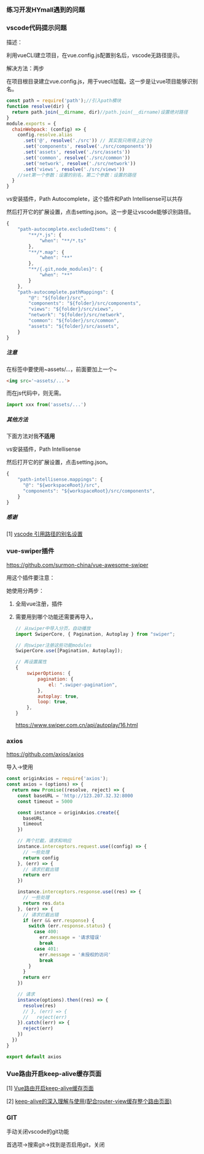 ### 练习开发HYmall遇到的问题



### vscode代码提示问题

描述：

利用vueCLI建立项目，在vue.config.js配置别名后，vscode无路径提示。

解决方法：两步

在项目根目录建立vue.config.js，用于vuecli加载。这一步是让vue项目能够识别名。

```js
const path = require('path');//引入path模块
function resolve(dir) {
  return path.join(__dirname, dir)//path.join(__dirname)设置绝对路径
}
module.exports = {
  chainWebpack: (config) => {
    config.resolve.alias
      .set('@', resolve('./src')) // 其实我只用得上这个@
      .set('components', resolve('./src/components'))
      .set('assets', resolve('./src/assets'))
      .set('common', resolve('./src/common'))
      .set('network', resolve('./src/network'))
      .set('views', resolve('./src/views'))
    //set第一个参数：设置的别名，第二个参数：设置的路径
  }
}
```

vs安装插件，Path Autocomplete，这个插件和Path Intellisense可以共存

然后打开它的扩展设置，点击setting.json。这一步是让vscode能够识别路径。

```js
{
    "path-autocomplete.excludedItems": {
        "**/*.js": {
            "when": "**/*.ts"
        },
        "**/*.map": {
            "when": "**"
        },
        "**/{.git,node_modules}": {
            "when": "**"
        }
    },
    "path-autocomplete.pathMappings": {
        "@": "${folder}/src",
        "components": "${folder}/src/components",
        "views": "${folder}/src/views",
        "network": "${folder}/src/network",
        "common": "${folder}/src/common",
        "assets": "${folder}/src/assets",
    }
}
```

##### 注意

在标签中要使用~assets/...，前面要加上一个~

```html
<img src='~assets/...'>
```

而在js代码中，则无需。

```js
import xxx from('assets/...')
```

##### 其他方法

下面方法对我**不适用**

vs安装插件，Path Intellisense

然后打开它的扩展设置，点击setting.json。

```js
{
    "path-intellisense.mappings": { 
      "@": "${workspaceRoot}/src", 
      "components": "${workspaceRoot}/src/components", 
    }
}
```

##### 感谢

[1] [vscode 引用路径的别名设置](https://blog.csdn.net/DxCaesar/article/details/104277013?utm_medium=distribute.pc_relevant_bbs_down.none-task--2~all~first_rank_v2~rank_v29-9.nonecase&depth_1-utm_source=distribute.pc_relevant_bbs_down.none-task--2~all~first_rank_v2~rank_v29-9.nonecase)

### vue-swiper插件

https://github.com/surmon-china/vue-awesome-swiper

用这个插件要注意：

她使用分两步：

1. 全局vue注册，插件

2. 需要用到哪个功能还需要再导入，

   ```js
   // 从swiper中导入分页，自动播放
   import SwiperCore, { Pagination, Autoplay } from "swiper";
   
   // 向swiper注册这些功能modules
   SwiperCore.use([Pagination, Autoplay]);
   
   // 再设置属性
   {
       swiperOptions: {
           pagination: {
               el: ".swiper-pagination",
           },
           autoplay: true,
           loop: true,
       },
   }
   ```

   https://www.swiper.com.cn/api/autoplay/16.html

### axios

https://github.com/axios/axios

导入->使用

```js
const originAxios = require('axios');
const axios = (options) => {
  return new Promise((resolve, reject) => {
    const baseURL = 'http://123.207.32.32:8000
    const timeout = 5000

    const instance = originAxios.create({
      baseURL,
      timeout
    })

    // 两个拦截，请求和响应
    instance.interceptors.request.use((config) => {
      // 一些处理
      return config
    }, (err) => {
      // 请求拦截出错
      return err
    })

    instance.interceptors.response.use((res) => {
      // 一些处理
      return res.data
    }, (err) => {
      // 请求拦截出错
      if (err && err.response) {
        switch (err.response.status) {
          case 400:
            err.message = '请求错误'
            break
          case 401:
            err.message = '未授权的访问'
            break
        }
      }
      return err
    })

    // 请求
    instance(options).then((res) => {
      resolve(res)
      // }, (err) => {
      //   reject(err)
    }).catch((err) => {
      reject(err)
    })
  })
}

export default axios
```

### Vue路由开启keep-alive缓存页面

[1] [Vue路由开启keep-alive缓存页面](https://www.cnblogs.com/wangyunhui/p/8178392.html)

[2] [keep-alive的深入理解与使用(配合router-view缓存整个路由页面)](https://segmentfault.com/a/1190000010546663)



### GIT

手动关闭vscode的git功能

首选项->搜索git->找到是否启用git，关闭



